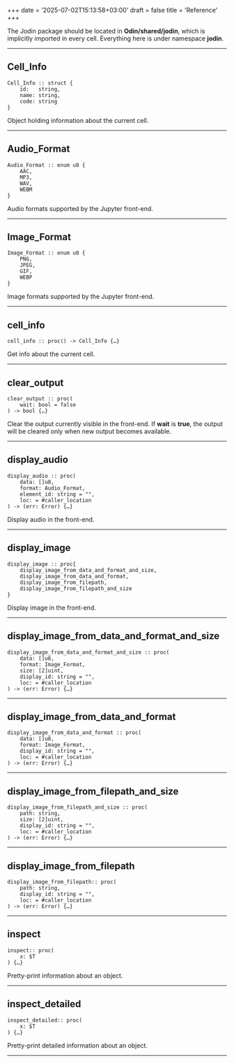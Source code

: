 +++
date = '2025-07-02T15:13:58+03:00'
draft = false
title = 'Reference'
+++

The Jodin package should be located in **Odin/shared/jodin**, which is implicitly imported in every cell. Everything here is under namespace **jodin**.

---

## Cell_Info

```
Cell_Info :: struct {
	id:   string,
	name: string,
	code: string
}
```

Object holding information about the current cell.

---

## Audio_Format

```
Audio_Format :: enum u8 {
	AAC,
	MP3,
	WAV,
	WEBM
}
```

Audio formats supported by the Jupyter front-end.

---

## Image_Format

```
Image_Format :: enum u8 {
	PNG,
	JPEG,
	GIF,
	WEBP
}
```

Image formats supported by the Jupyter front-end.

---

## cell_info

```
cell_info :: proc() -> Cell_Info {…}
```

Get info about the current cell.

---

## clear_output

```
clear_output :: proc(
	wait: bool = false
) -> bool {…}
```

Clear the output currently visible in the front-end. If **wait** is **true**, the output will be cleared only when new output becomes available.

---

## display_audio

```
display_audio :: proc(
	data: []u8,
	format: Audio_Format,
	element_id: string = "",
	loc: = #caller_location
) -> (err: Error) {…}
```

Display audio in the front-end.

---

## display_image

```
display_image :: proc{
	display_image_from_data_and_format_and_size,
	display_image_from_data_and_format,
	display_image_from_filepath,
	display_image_from_filepath_and_size
}
```

Display image in the front-end.

---

## display_image_from_data_and_format_and_size

```
display_image_from_data_and_format_and_size :: proc(
	data: []u8,
	format: Image_Format,
	size: [2]uint,
	display_id: string = "",
	loc: = #caller_location
) -> (err: Error) {…}
```

---

## display_image_from_data_and_format

```
display_image_from_data_and_format :: proc(
	data: []u8,
	format: Image_Format,
	display_id: string = "",
	loc: = #caller_location
) -> (err: Error) {…}
```

---

## display_image_from_filepath_and_size

```
display_image_from_filepath_and_size :: proc(
	path: string,
	size: [2]uint,
	display_id: string = "",
	loc: = #caller_location
) -> (err: Error) {…}
```

---

## display_image_from_filepath

```
display_image_from_filepath:: proc(
	path: string,
	display_id: string = "",
	loc: = #caller_location
) -> (err: Error) {…}
```

---

## inspect

```
inspect:: proc(
	x: $T
) {…}
```

Pretty-print information about an object.

---

## inspect_detailed

```
inspect_detailed:: proc(
	x: $T
) {…}
```

Pretty-print detailed information about an object.

---
